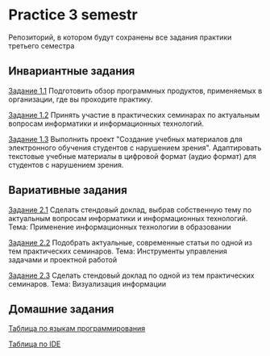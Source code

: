 # Practice 3 semestr

Репозиторий, в котором будут сохранены все задания практики третьего семестра

## Инвариантные задания

[Задание 1.1](https://github.com/EgorChalapko/Practice-3-semestr/blob/master/%D0%97%D0%B0%D0%B4%D0%B0%D0%BD%D0%B8%D0%B5%201.1.pdf) Подготовить  обзор программных продуктов, применяемых в организации, где вы проходите практику.

[Задание 1.2](https://github.com/EgorChalapko/Practice-3-semestr/blob/master/%D0%97%D0%B0%D0%B4%D0%B0%D0%BD%D0%B8%D0%B5%201.2%20(%D0%9F%D0%BB%D0%B0%D0%BD%D1%8B%20%D1%81%D0%B5%D0%BC%D0%B8%D0%BD%D0%B0%D1%80%D0%BE%D0%B2).pdf) Принять участие в практических семинарах по актуальным вопросам информатики и информационных технологий.

[Задание 1.3](https://github.com/EgorChalapko/Practice-3-semestr/blob/master/%D0%97%D0%B0%D0%B4%D0%B0%D0%BD%D0%B8%D0%B5%201.3.mp3) Выполнить проект "Создание учебных материалов для электронного обучения студентов с нарушением зрения". Адаптировать текстовые учебные материалы в цифровой формат (аудио формат) для студентов с нарушением зрения.

## Вариативные задания

[Задание 2.1](https://github.com/EgorChalapko/Practice-3-semestr/blob/master/%D0%97%D0%B0%D0%B4%D0%B0%D0%BD%D0%B8%D0%B5%202.1.pdf) Сделать стендовый доклад, выбрав собственную тему по актуальным вопросам  информатики и информационных технологий. Тема: Применение информационных технологии в образовании

[Задание 2.2](https://github.com/EgorChalapko/Practice-3-semestr/blob/master/%D0%97%D0%B0%D0%B4%D0%B0%D0%BD%D0%B8%D0%B5%202.2.pdf) Подобрать актуальные, современные статьи по одной из тем практических семинаров. Тема: Инструменты управления задачами и проектной работой 

[Задание 2.3](https://github.com/EgorChalapko/Practice-3-semestr/blob/master/%D0%97%D0%B0%D0%B4%D0%B0%D0%BD%D0%B8%D0%B5%202.3.pdf) Сделать стендовый доклад по одной из тем практических семинаров. Тема: Визуализация информации

## Домашние задания

[Таблица по языкам программирования](https://github.com/EgorChalapko/Practice-3-semestr/blob/master/%D0%97%D0%B0%D0%B4%D0%B0%D0%BD%D0%B8%D0%B5%201.2%20(%D0%A2%D0%B0%D0%B1%D0%BB%D0%B8%D1%86%D0%B0%20%D1%81%D1%80%D0%B0%D0%B2%D0%BD%D0%B5%D0%BD%D0%B8%D1%8F%20%D0%AF%D0%B7%D1%8B%D0%BA%D0%BE%D0%B2).pdf)

[Таблица по IDE](https://github.com/EgorChalapko/Practice-3-semestr/blob/master/%D0%97%D0%B0%D0%B4%D0%B0%D0%BD%D0%B8%D0%B5%201.2%20(%D0%A2%D0%B0%D0%B1%D0%BB%D0%B8%D1%86%D0%B0%20Ide).pdf)

